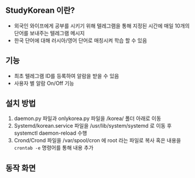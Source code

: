 ## StudyKorean 이란?
- 외국인 와이프에게 공부를 시키기 위해 텔레그램을 통해 지정된 시간에 매일 10개의 단어를 보내주는 텔레그램 메시지
- 한국 단어에 대해 러시아/영어 단어로 매칭시켜 학습 할 수 있음

## 기능
- 최초 텔레그램 ID를 등록하여 알람을 받을 수 있음
- 사용자 별 알람 On/Off 기능

## 설치 방법
1. daemon.py 파일과 onlykorea.py 파일을 /korea/ 폴더 아래로 이동
2. Systemd/korean.service 파일을 /usr/lib/system/systemd 로 이동 후 systemctl daemon-reload 수행
3. Crond/Crond 파일을 /var/spool/cron 에 root 라는 파일로 복사 혹은 내용을 `crontab -e` 명령어를 통해 내용 추가

## 동작 화면
